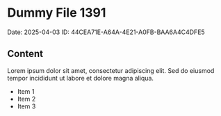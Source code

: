 # Dummy File 1391

Date: 2025-04-03
ID: 44CEA71E-A64A-4E21-A0FB-BAA6A4C4DFE5

## Content

Lorem ipsum dolor sit amet, consectetur adipiscing elit.
Sed do eiusmod tempor incididunt ut labore et dolore magna aliqua.

* Item 1
* Item 2
* Item 3

